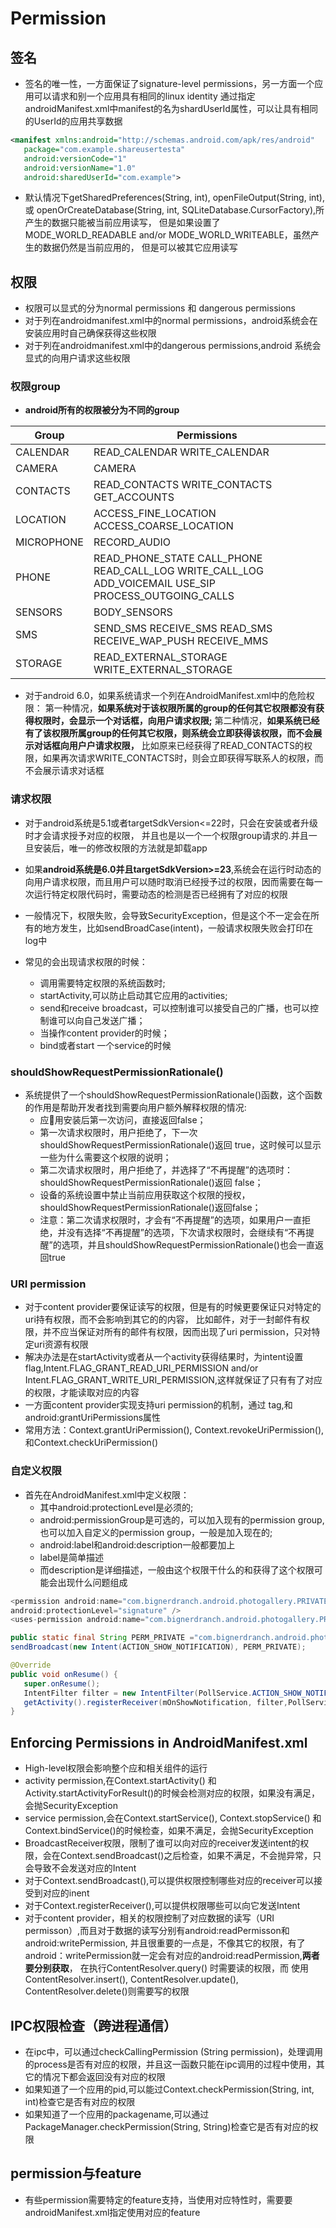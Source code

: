 # Permission

## 签名

- 签名的唯一性，一方面保证了signature-level permissions，另一方面一个应用可以请求和别一个应用具有相同的linux identity
 通过指定androidManifest.xml中manifest的名为shardUserId属性，可以让具有相同的UserId的应用共享数据

 ```xml
 <manifest xmlns:android="http://schemas.android.com/apk/res/android"
    package="com.example.shareusertesta"
    android:versionCode="1"
    android:versionName="1.0"
    android:sharedUserId="com.example">
 ```

- 默认情况下getSharedPreferences(String, int), openFileOutput(String, int),
 或 openOrCreateDatabase(String, int, SQLiteDatabase.CursorFactory),所产生的数据只能被当前应用读写，
 但是如果设置了MODE_WORLD_READABLE and/or MODE_WORLD_WRITEABLE，虽然产生的数据仍然是当前应用的，
 但是可以被其它应用读写

## 权限

- 权限可以显式的分为normal permissions 和 dangerous permissions
- 对于列在androidmanifest.xml中的normal permissions，android系统会在安装应用时自己确保获得这些权限
- 对于列在androidmanifest.xml中的dangerous permissions,android 系统会显式的向用户请求这些权限

### 权限group

- **android所有的权限被分为不同的group**

Group      | Permissions
-----------|-------------------------------------------------------------------------------------------------------
CALENDAR   | READ_CALENDAR WRITE_CALENDAR
CAMERA     | CAMERA
CONTACTS   | READ_CONTACTS WRITE_CONTACTS GET_ACCOUNTS
LOCATION   | ACCESS_FINE_LOCATION ACCESS_COARSE_LOCATION
MICROPHONE | RECORD_AUDIO
PHONE      | READ_PHONE_STATE CALL_PHONE READ_CALL_LOG WRITE_CALL_LOG ADD_VOICEMAIL USE_SIP PROCESS_OUTGOING_CALLS
SENSORS    | BODY_SENSORS
SMS        | SEND_SMS RECEIVE_SMS READ_SMS RECEIVE_WAP_PUSH RECEIVE_MMS
STORAGE    | READ_EXTERNAL_STORAGE WRITE_EXTERNAL_STORAGE

- 对于android 6.0，如果系统请求一个列在AndroidManifest.xml中的危险权限：
 第一种情况，**如果系统对于该权限所属的group的任何其它权限都没有获得权限时，会显示一个对话框，向用户请求权限;**
 第二种情况，**如果系统已经有了该权限所属group的任何其它权限，则系统会立即获得该权限，而不会展示对话框向用户户请求权限，**
 比如原来已经获得了READ_CONTACTS的权限，如果再次请求WRITE_CONTACTS时，则会立即获得写联系人的权限，而不会展示请求对话框

### 请求权限

- 对于android系统是5.1或者targetSdkVersion<=22时，只会在安装或者升级时才会请求授予对应的权限，
 并且也是以一个一个权限group请求的.并且一旦安装后，唯一的修改权限的方法就是卸载app

- 如果**android系统是6.0并且targetSdkVersion>=23**,系统会在运行时动态的向用户请求权限，而且用户可以随时取消已经授予过的权限，因而需要在每一次运行特定权限代码时，需要动态的检测是否已经拥有了对应的权限

- 一般情况下，权限失败，会导致SecurityException，但是这个不一定会在所有的地方发生，比如sendBroadCase(intent)，一般请求权限失败会打印在log中

- 常见的会出现请求权限的时候：
    - 调用需要特定权限的系统函数时;
    - startActivity,可以防止启动其它应用的activities;
    - send和receive broadcast，可以控制谁可以接受自己的广播，也可以控制谁可以向自己发送广播；
    - 当操作content provider的时候；
    - bind或者start 一个service的时候

### shouldShowRequestPermissionRationale()

- 系统提供了一个shouldShowRequestPermissionRationale()函数，这个函数的作用是帮助开发者找到需要向用户额外解释权限的情况:
    - 应用安装后第一次访问，直接返回false；
    - 第一次请求权限时，用户拒绝了，下一次shouldShowRequestPermissionRationale()返回 true，这时候可以显示一些为什么需要这个权限的说明；
    - 第二次请求权限时，用户拒绝了，并选择了“不再提醒”的选项时：shouldShowRequestPermissionRationale()返回 false；
    - 设备的系统设置中禁止当前应用获取这个权限的授权，shouldShowRequestPermissionRationale()返回false；
    - 注意：第二次请求权限时，才会有“不再提醒”的选项，如果用户一直拒绝，并没有选择“不再提醒”的选项，下次请求权限时，会继续有“不再提醒”的选项，并且shouldShowRequestPermissionRationale()也会一直返回true

### URI permission

- 对于content provider要保证读写的权限，但是有的时候更要保证只对特定的uri持有权限，而不会影响到其它的的内容，
 比如邮件，对于一封邮件有权限，并不应当保证对所有的邮件有权限，因而出现了uri permission，只对特定uri资源有权限
- 解决办法是在startActivity或者从一个activity获得结果时，为intent设置flag,Intent.FLAG_GRANT_READ_URI_PERMISSION  and/or Intent.FLAG_GRANT_WRITE_URI_PERMISSION,这样就保证了只有有了对应的权限，才能读取对应的内容
- 一方面content provider实现支持uri permission的机制，通过 <grant-uri-permissions>tag,和android:grantUriPermissions属性
- 常用方法：Context.grantUriPermission(), Context.revokeUriPermission(), 和Context.checkUriPermission()

### 自定义权限

- 首先在AndroidManifest.xml中定义权限：
    - 其中android:protectionLevel是必须的;
    - android:permissionGroup是可选的，可以加入现有的permission group,也可以加入自定义的permission group，一般是加入现在的;
    - android:label和android:description一般都要加上
    - label是简单描述
    - 而description是详细描述，一般由这个权限干什么的和获得了这个权限可能会出现什么问题组成

 ```java
<permission android:name="com.bignerdranch.android.photogallery.PRIVATE"
 android:protectionLevel="signature" />
<uses-permission android:name="com.bignerdranch.android.photogallery.PRIVATE" />

public static final String PERM_PRIVATE ="com.bignerdranch.android.photogallery.PRIVATE";
sendBroadcast(new Intent(ACTION_SHOW_NOTIFICATION), PERM_PRIVATE);

@Override
public void onResume() {
    super.onResume();
    IntentFilter filter = new IntentFilter(PollService.ACTION_SHOW_NOTIFICATION);
    getActivity().registerReceiver(mOnShowNotification, filter,PollService.PERM_PRIVATE, null);
}
 ```

## Enforcing Permissions in AndroidManifest.xml

- High-level权限会影响整个应和相关组件的运行
- activity permission,在Context.startActivity() 和Activity.startActivityForResult()的时候会检测对应的权限，如果没有满足，会抛SecurityException
- service permission,会在Context.startService(), Context.stopService() 和Context.bindService()的时候检查，如果不满足，会抛SecurityException
- BroadcastReceiver权限，限制了谁可以向对应的receiver发送intent的权限，会在Context.sendBroadcast()之后检查，如果不满足，不会抛异常，只会导致不会发送对应的Intent
- 对于Context.sendBroadcast(),可以提供权限控制哪些对应的receiver可以接受到对应的inent
- 对于Context.registerReceiver(),可以提供权限哪些可以向它发送Intent
- 对于content provider，相关的权限控制了对应数据的读写（URI permisson）,而且对于数据的读写分别有android:readPermisson和android:writePermission,
 并且很重要的一点是，不像其它的权限，有了android：writePermission就一定会有对应的android:readPermission,**两者要分别获取**，
  在执行ContentResolver.query() 时需要读的权限，而 使用ContentResolver.insert(), ContentResolver.update(), ContentResolver.delete()则需要写的权限

## IPC权限检查（跨进程通信）

- 在ipc中，可以通过checkCallingPermission (String permission)，处理调用的process是否有对应的权限，并且这一函数只能在ipc调用的过程中使用，其它的情况下都会返回没有对应的权限
- 如果知道了一个应用的pid,可以能过Context.checkPermission(String, int, int)检查它是否有对应的权限
- 如果知道了一个应用的packagename,可以通过PackageManager.checkPermission(String, String)检查它是否有对应的权限

## permission与feature

- 有些permission需要特定的feature支持，当使用对应特性时，需要要androidManifest.xml指定使用对应的feature
